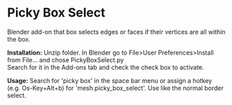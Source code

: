 # Picky Box Select

Blender add-on that box selects edges or faces if their vertices are all within the box.

**Installation:** Unzip folder. In Blender go to File>User Preferences>Install from File... and chose PickyBoxSelect.py  
Search for it in the Add-ons tab and check the check box to activate. 

**Usage:** Search for 'picky box' in the space bar menu or assign a hotkey (e.g. Os-Key+Alt+b) for 'mesh.picky_box_select'. Use like the normal border select.
